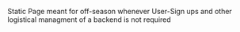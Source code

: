 Static Page meant for off-season whenever User-Sign ups and other logistical managment of a backend is not required
